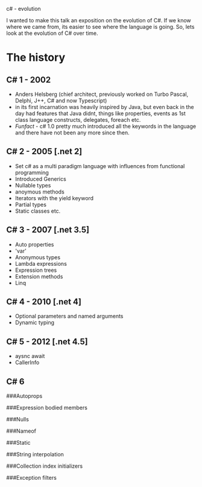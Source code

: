 c# - evolution

I wanted to make this talk an exposition on the evolution of C#. If we know where we came from, its easier to see where the language is going. So, lets look at the evolution of C# over time.

# The history
  
## C# 1 - 2002
  
* Anders Helsberg (chief architect, previously worked on Turbo Pascal, Delphi, J++, C# and now Typescript)
* in its first incarnation was heavily inspired by Java, but even back in the day had features that Java didnt, things like properties, events as 1st class language constructs, delegates, foreach etc.
* _Funfact_ - c# 1.0 pretty much introduced all the keywords in the language and there have not been any more since then.

## C# 2 - 2005 [.net 2]

* Set c# as a multi paradigm language with influences from functional programming
* Introduced Generics
* Nullable types
* anoymous methods
* Iterators with the yield keyword 
* Partial types
* Static classes
etc.

## C# 3 - 2007 [.net 3.5]
* Auto properties
* 'var'
* Anonymous types
* Lambda expressions
* Expression trees
* Extension methods
* Linq 

## C# 4 - 2010 [.net 4]
* Optional parameters and named arguments
* Dynamic typing

## C# 5 - 2012 [.net 4.5]
* aysnc await
* CallerInfo

## C# 6

###Autoprops

###Expression bodied members

###Nulls

###Nameof

###Static

###String interpolation

###Collection index initializers

###Exception filters

###
